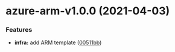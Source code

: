 # azure-arm-v1.0.0 (2021-04-03)


### Features

* **infra:** add ARM template ([00511bb](https://github.com/AlexisMtr/amphitrite/commit/00511bb38d6bde0b9940992d5662aef744006239))
